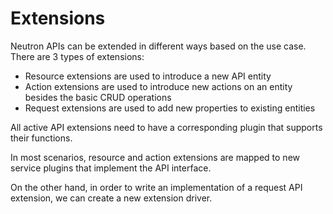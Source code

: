 # Extensions

Neutron APIs can be extended in different ways based on the use case. There are 3 types of extensions:
* Resource extensions are used to introduce a new API entity
* Action extensions are used to introduce new actions on an entity besides the basic CRUD operations
* Request extensions are used to add new properties to existing entities

All active API extensions need to have a corresponding plugin that supports their functions.

In most scenarios, resource and action extensions are mapped to new service plugins that implement the API interface.

On the other hand, in order to write an implementation of a request API extension, we can create a new extension driver.

